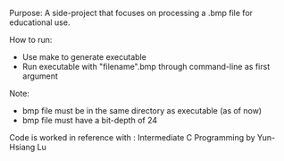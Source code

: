 Purpose: A side-project that focuses on processing a .bmp file for educational use.

How to run:
- Use make to generate executable
- Run executable with "filename".bmp through command-line as first argument

Note: 
- bmp file must be in the same directory as executable (as of now)
- bmp file must have a bit-depth of 24

Code is worked in reference with : Intermediate C Programming by Yun-Hsiang Lu
